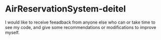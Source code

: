 # AirReservationSystem-deitel
I would like to receive feeadback from anyone else who can or take time to see my code, and give some recommendations or modifications to improve myself.
